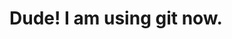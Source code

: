 <html>
<title>this is a title for html document
</title>
<body>
<h1>Dude! I am using git now.</h1>
</body>
</html>
